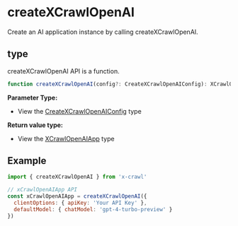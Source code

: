 # createXCrawlOpenAI

Create an AI application instance by calling createXCrawlOpenAI.

## type

createXCrawlOpenAI API is a function.

```ts
function createXCrawlOpenAI(config?: CreateXCrawlOpenAIConfig): XCrawlOpenAIApp
```

**Parameter Type:**

- View the [CreateXCrawlOpenAIConfig](#CreateXCrawlOpenAIConfig) type

**Return value type:**

- View the [XCrawlOpenAIApp](#XCrawlOpenAIApp) type

## Example

```js
import { createXCrawlOpenAI } from 'x-crawl'

// xCrawlOpenAIApp API
const xCrawlOpenAIApp = createXCrawlOpenAI({
  clientOptions: { apiKey: 'Your API Key' },
  defaultModel: { chatModel: 'gpt-4-turbo-preview' }
})
```
